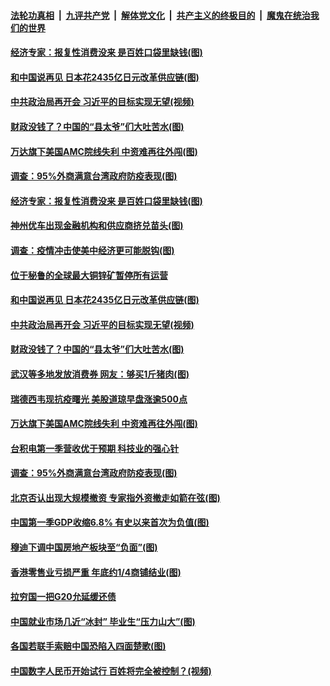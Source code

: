

####  [法轮功真相](../../../../basic/blob/master/README.md?t=04190430) &nbsp;|&nbsp; [九评共产党](../../../../9ping.md/blob/master/README.md?t=04190430) &nbsp;|&nbsp; [解体党文化](../../../../jtdwh.md/blob/master/README.md?t=04190430)  &nbsp;|&nbsp; [共产主义的终极目的](../../../../gczydzjmd.md/blob/master/README.md?t=04190430) &nbsp;|&nbsp; [魔鬼在统治我们的世界](../../../../mgztzwmdsj.md/blob/master/README.md?t=04190430) 

#### [经济专家：报复性消费没来 是百姓口袋里缺钱(图)](../pages/p5/930262.md?t=04190430) 

#### [和中国说再见 日本花2435亿日元改革供应链(图)](../pages/p5/930250.md?t=04190430) 

#### [中共政治局再开会 习近平的目标实现无望(视频)](../pages/p5/930188.md?t=04190430) 

#### [财政没钱了？中国的“县太爷”们大吐苦水(图)](../pages/p5/930171.md?t=04190430) 

#### [万达旗下美国AMC院线失利 中资难再往外闯(图)](../pages/p5/930155.md?t=04190430) 

#### [调查：95%外商满意台湾政府防疫表现(图)](../pages/p5/930152.md?t=04190430) 

#### [经济专家：报复性消费没来 是百姓口袋里缺钱(图)](../pages/p5/930262.md?t=04190430) 

#### [神州优车出现金融机构和供应商挤兑苗头(图)](../pages/p5/930254.md?t=04190430) 

#### [调查：疫情冲击使美中经济更可能脱钩(图)](../pages/p5/930252.md?t=04190430) 

#### [位于秘鲁的全球最大铜锌矿暂停所有运营](../pages/p5/930251.md?t=04190430) 

#### [和中国说再见 日本花2435亿日元改革供应链(图)](../pages/p5/930250.md?t=04190430) 

#### [中共政治局再开会 习近平的目标实现无望(视频)](../pages/p5/930188.md?t=04190430) 

#### [财政没钱了？中国的“县太爷”们大吐苦水(图)](../pages/p5/930171.md?t=04190430) 

#### [武汉等多地发放消费券 网友：够买1斤猪肉(图)](../pages/p5/930201.md?t=04190430) 

#### [瑞德西韦现抗疫曙光 美股道琼早盘涨逾500点](../pages/p5/930158.md?t=04190430) 

#### [万达旗下美国AMC院线失利 中资难再往外闯(图)](../pages/p5/930155.md?t=04190430) 

#### [台积电第一季营收优于预期 科技业的强心针](../pages/p5/930154.md?t=04190430) 

#### [调查：95%外商满意台湾政府防疫表现(图)](../pages/p5/930152.md?t=04190430) 

#### [北京否认出现大规模撤资 专家指外资撤走如箭在弦(图)](../pages/p5/930148.md?t=04190430) 

#### [中国第一季GDP收缩6.8% 有史以来首次为负值(图)](../pages/p5/930110.md?t=04190430) 

#### [穆迪下调中国房地产板块至“负面”(图)](../pages/p5/930123.md?t=04190430) 

#### [香港零售业亏损严重 年底约1/4商铺结业(图)](../pages/p5/930121.md?t=04190430) 

#### [拉穷国一把G20允延缓还债](../pages/p5/930092.md?t=04190430) 

#### [中国就业市场几近“冰封” 毕业生“压力山大”(图)](../pages/p5/930061.md?t=04190430) 

#### [各国若联手索赔中国恐陷入四面楚歌(图)](../pages/p5/930087.md?t=04190430) 

#### [中国数字人民币开始试行 百姓将完全被控制？(视频)](../pages/p5/930059.md?t=04190430) 

